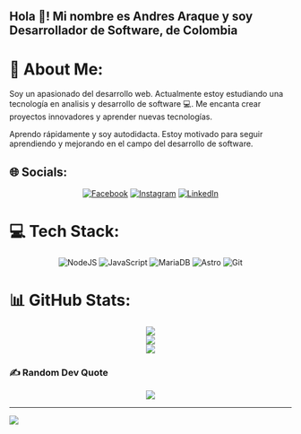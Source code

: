 <h2 align="left">Hola 👋! Mi nombre es Andres Araque y soy Desarrollador de Software, de Colombia</h2>

# 💫 About Me:
Soy un apasionado del desarrollo web. Actualmente estoy estudiando una tecnología en analisis y desarrollo de software 💻. Me encanta crear proyectos innovadores y aprender nuevas tecnologías. 

Aprendo rápidamente y soy autodidacta. Estoy motivado para seguir aprendiendo y mejorando en el campo del desarrollo de software.


## 🌐 Socials:

<div align="center">

[![Facebook](https://img.shields.io/badge/Facebook-%231877F2.svg?logo=Facebook&logoColor=white)](https://www.facebook.com/stiven.araque.9235/)
[![Instagram](https://img.shields.io/badge/Instagram-%23E4405F.svg?logo=Instagram&logoColor=white)](https://www.instagram.com/stiven_araque.3/)
[![LinkedIn](https://img.shields.io/badge/LinkedIn-%230077B5.svg?logo=linkedin&logoColor=white)](https://www.linkedin.com/in/araque-andres/) 

</div>


# 💻 Tech Stack:

<div align="center">

![NodeJS](https://img.shields.io/badge/node.js-6DA55F?style=for-the-badge&logo=node.js&logoColor=white)
![JavaScript](https://img.shields.io/badge/javascript-%23323330.svg?style=for-the-badge&logo=javascript&logoColor=%23F7DF1E)
![MariaDB](https://img.shields.io/badge/MariaDB-003545?style=for-the-badge&logo=mariadb&logoColor=white)
![Astro](https://img.shields.io/badge/astro-%232C2052.svg?style=for-the-badge&logo=astro&logoColor=white)
![Git](https://img.shields.io/badge/git-%23F05033.svg?style=for-the-badge&logo=git&logoColor=white)

</div>


# 📊 GitHub Stats:

<div align="center">

![](https://github-readme-stats.vercel.app/api?username=Mono-A3&theme=blue-green&hide_border=false&include_all_commits=false&count_private=false)<br/>
![](https://github-readme-streak-stats.herokuapp.com/?user=Mono-A3&theme=blue-green&hide_border=false)<br/>
![](https://github-readme-stats.vercel.app/api/top-langs/?username=Mono-A3&theme=blue-green&hide_border=false&include_all_commits=false&count_private=false&layout=compact)

</div>

### ✍️ Random Dev Quote

<div align="center">

![](https://quotes-github-readme.vercel.app/api?type=horizontal&theme=dark)

</div>


---
[![](https://visitcount.itsvg.in/api?id=Mono-A3&label=Profile%20Views&color=1&icon=6&pretty=true)](https://visitcount.itsvg.in)

<!-- Proudly created with GPRM ( https://gprm.itsvg.in ) -->
